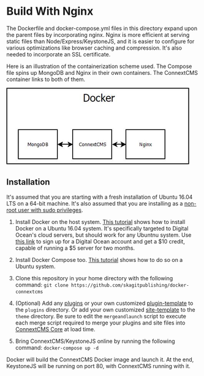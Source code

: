 # Build With Nginx
The Dockerfile and docker-compose.yml files in this directory expand upon the parent files by incorporating
nginx. Nginx is more efficient at serving static files than Node/Express/KeystoneJS, and it is easier to
configure for various optimizations like browser caching and compression. It's also needed to incorporate
an SSL certificate.

Here is an illustration of the containerization scheme used. The Compose file spins up MongoDB and Nginx in their
own containers. The ConnextCMS container links to both of them.

![nginx docker diagram](images/container-diagram.jpg?raw=true "nginx docker diagram")

## Installation
It's assumed that you are starting with a fresh installation of Ubuntu 16.04 LTS on a 64-bit machine. 
It's also assumed that you are installing as a [non-root user with sudo privileges](https://www.digitalocean.com/community/tutorials/initial-server-setup-with-ubuntu-16-04). 

1. Install Docker on the host system. [This tutorial](https://www.digitalocean.com/community/tutorials/how-to-install-and-use-docker-on-ubuntu-16-04)
shows how to install Docker on a Ubuntu 16.04 system. It's specifically targeted to Digital Ocean's cloud servers, but
should work for any Ubuntnu system.
Use [this link](https://m.do.co/c/8f47a23b91ce) to sign up for a Digital Ocean account and get a $10 credit, capable of
running a $5 server for two months.

2. Install Docker Compose too. [This tutorial](https://www.digitalocean.com/community/tutorials/how-to-install-docker-compose-on-ubuntu-16-04)
shows how to do so on a Ubuntu system.

3. Clone this repository in your home directory with the following command:
`git clone https://github.com/skagitpublishing/docker-connextcms`

4. (Optional) Add any [plugins](http://connextcms.com/page/plugins) or your own customized [plugin-template](https://github.com/skagitpublishing/plugin-template-connextcms) 
to the `plugins` directory. Or add your own
customized [site-template](https://github.com/skagitpublishing/site-template-connextcms) 
to the `theme` directory. Be sure to edit the `mergeandlaunch` script to execute each merge
script required to merge your plugins and site files into [ConnextCMS Core](https://github.com/skagitpublishing/connextCMS) 
at load time.

5. Bring ConnextCMS/KeystoneJS online by running the following command:
`docker-compose up -d`

Docker will build the ConnextCMS Docker image and launch it. At the end, KeystoneJS will be running on port 80, with ConnextCMS running with it.

